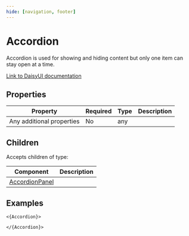 ```yaml
---
hide: [navigation, footer]
---
```

# Accordion

Accordion is used for showing and hiding content but only one item can stay open at a time.

[Link to DaisyUI documentation](https://daisyui.com/components/accordion/)


## Properties

| Property | Required | Type | Description |
|----------|----------|------|-------------|
|Any additional properties|No|any||

## Children

Accepts children of type:

| Component | Description |
|-----------|-------------|
| [AccordionPanel](/components/daisyui/AccordionPanel) |  |


## Examples

```
<{Accordion}>

</{Accordion}>
```
